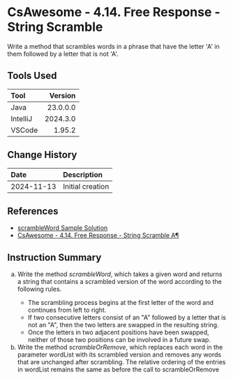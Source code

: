 # CsAwesome - 4.14. Free Response - String Scramble

Write a method that scrambles words in a phrase that have the letter 'A' in them followed by a letter that is not 'A'.

## Tools Used

| Tool     |  Version |
|:---------|---------:|
| Java     | 23.0.0.0 |
| IntelliJ | 2024.3.0 |
| VSCode   |   1.95.2 |

## Change History

| Date       | Description      |
|:-----------|:-----------------|
| 2024-11-13 | Initial creation |

## References

* [scrambleWord Sample Solution](https://www.apcomputersciencetutoring.com/scrambleword-scrambleorremove-free-response-answer/)
* [CsAwesome - 4.14. Free Response - String Scramble A¶](https://runestone.academy/ns/books/published/LPHS_2024-25/Unit4-Iteration/FRQstringScrambleA.html)

## Instruction Summary

<ol type="a">
	<li>Write the method <em>scrambleWord</em>, which takes a given word and returns a string that contains a scrambled version of the word according to the following rules.</li>
	<ul>
		<li>The scrambling process begins at the first letter of the word and continues from left to right.</li>
		<li>If two consecutive letters consist of an "A" followed by a letter that is not an "A", then the two letters are swapped in the resulting string.</li>
		<li>Once the letters in two adjacent positions have been swapped, neither of those two positions can be involved in a future swap.</li>
	</ul>
	<li>Write the method <em>scrambleOrRemove</em>, which replaces each word in the parameter wordList with its scrambled version and removes any words that are unchanged after scrambling. The relative ordering of the entries in wordList remains the same as before the call to scrambleOrRemove</li>
</ol>
